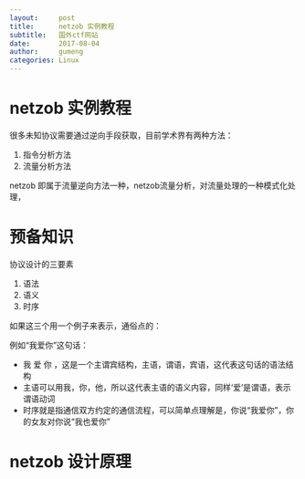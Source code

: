 ```yaml
---
layout:     post
title:      netzob 实例教程
subtitle:   国外ctf网站
date:       2017-08-04
author:     gumeng
categories: Linux
---
```



# netzob 实例教程

很多未知协议需要通过逆向手段获取，目前学术界有两种方法：

1. 指令分析方法
2. 流量分析方法

netzob 即属于流量逆向方法一种，netzob流量分析，对流量处理的一种模式化处理，

# 预备知识

协议设计的三要素

1. 语法
2. 语义
3. 时序

如果这三个用一个例子来表示，通俗点的：

例如“我爱你”这句话：

- 我  爱  你 ，这是一个主谓宾结构，主语，谓语，宾语，这代表这句话的语法结构
- 主语可以用我，你，他，所以这代表主语的语义内容，同样‘爱’是谓语，表示谓语动词
- 时序就是指通信双方约定的通信流程，可以简单点理解是，你说“我爱你”，你的女友对你说“我也爱你”


# netzob 设计原理



